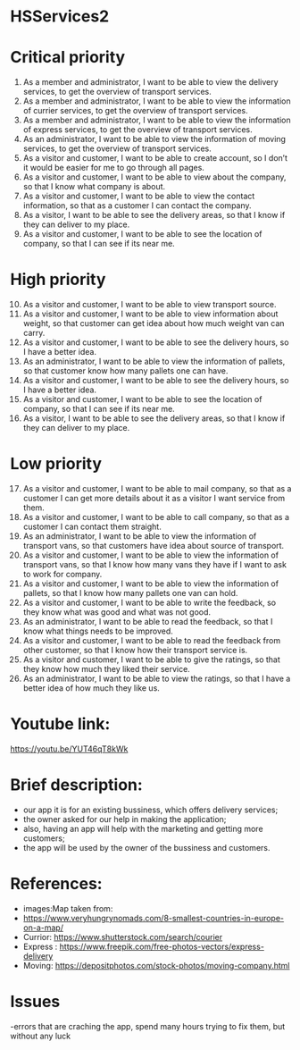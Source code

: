 # HSServices2

# Critical priority
1.	As a member and administrator, I want to be able to view the delivery services, to get the overview of transport services.
2.	As a member and administrator, I want to be able to view the information of currier services, to get the overview of transport services.
3.	As a member and administrator, I want to be able to view the information of express services, to get the overview of transport services.
4.	As an administrator, I want to be able to view the information of moving services, to get the overview of transport services.
5.	As a visitor and customer, I want to be able to create account, so I don’t it would be easier for me to go through all pages.
6.	As a visitor and customer, I want to be able to view about the company, so that I know what company is about. 
7.	As a visitor and customer, I want to be able to view the contact information, so that as a customer I can contact the company. 
8.	As a visitor, I want to be able to see the delivery areas, so that I know if they can deliver to my place. 
9.	As a visitor and customer, I want to be able to see the location of company, so that I can see if its near me. 

# High priority
10.	As a visitor and customer, I want to be able to view transport source. 
11.	As a visitor and customer, I want to be able to view information about weight, so that customer can get idea about how much weight van can carry. 
12.	As a visitor and customer, I want to be able to see the delivery hours, so I have a better idea. 
13.	As an administrator, I want to be able to view the information of pallets, so that customer know how many pallets one can have. 
14.	As a visitor and customer, I want to be able to see the delivery hours, so I have a better idea. 
15.	As a visitor and customer, I want to be able to see the location of company, so that I can see if its near me. 
16.	As a visitor, I want to be able to see the delivery areas, so that I know if they can deliver to my place. 

# Low priority
17.	As a visitor and customer, I want to be able to mail company, so that as a customer I can get more details about it as a visitor I want service from them. 
18.	As a visitor and customer, I want to be able to call company, so that as a customer I can contact them straight. 
19.	As an administrator, I want to be able to view the information of transport vans, so that customers have idea about source of transport. 
20.	As a visitor and customer, I want to be able to view the information of transport vans, so that I know how many vans they have if I want to ask to work for company. 
21.	As a visitor and customer, I want to be able to view the information of pallets, so that I know how many pallets one van can hold. 
22.	As a visitor and customer, I want to be able to write the feedback, so they know what was good and what was not good. 
23.	As an administrator, I want to be able to read the feedback, so that I know what things needs to be improved.
24.	As a visitor and customer, I want to be able to read the feedback from other customer, so that I know how their transport service is.
25.	As a visitor and customer, I want to be able to give the ratings, so that they know how much they liked their service.
26.	As an administrator, I want to be able to view the ratings, so that I have a better idea of how much they like us.


# Youtube link:
https://youtu.be/YUT46qT8kWk


# Brief description:

- our app it is for an existing bussiness, which offers delivery services;
- the owner asked for our help in making the application;
- also, having an app will help with the marketing and getting more customers;
- the app will be used by the owner of the bussiness and customers.

# References:

- images:Map taken from:
- https://www.veryhungrynomads.com/8-smallest-countries-in-europe-on-a-map/ 
- Currior: https://www.shutterstock.com/search/courier
- Express : https://www.freepik.com/free-photos-vectors/express-delivery
- Moving: https://depositphotos.com/stock-photos/moving-company.html


# Issues
-errors that are craching the app, spend many hours trying to fix them, but without any luck
